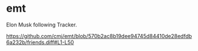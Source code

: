 # emt
Elon Musk following Tracker.

https://github.com/cmj/emt/blob/570b2ac8b19dee94745d84410de28edfdb6a232b/friends.diff#L1-L50
